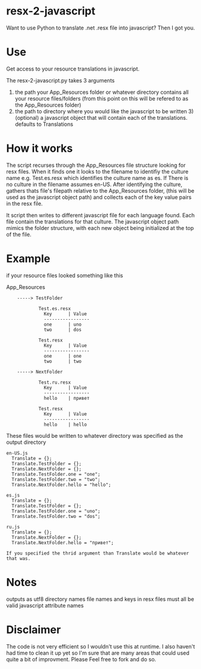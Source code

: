 resx-2-javascript
=================
Want to use Python to translate .net .resx file into javascript? Then I got you. 

Use
=================

Get access to your resource translations in javascript.

The resx-2-javascript.py takes 3 arguments
1) the path your App_Resources folder or whatever directory contains all your resource files/folders 
  (from this point on this will be refered to as the App_Resources folder)
2) the path to directory where you would like the javascript to be written
3)(optional) a javascript object that will contain each of the translations.  defaults to Translations


How it works
=================

The script recurses through the App_Resources file structure looking for resx files.  When it finds one it looks to 
the filename to identifiy the culture name e.g. Test.es.resx which identifies the culture name as es. If There
is no culture in the filename assumes en-US. After identifying the culture, gathers thats file's filepath relative to 
the App_Resources folder, (this will be used as the javascript object path) and collects each of the key value pairs 
in the resx file.

It script then writes to different javascript file for each language found.  Each file contain the translations for 
that culture.  The javascript object path mimics the folder structure, with each new object being initialized at the 
top of the file.

Example
=================
if your resource files looked something like this 

App_Resources

        -----> TestFolder
        
                Test.es.resx
                  Key      | Value
                  -----------------
                  one      | uno
                  two      | dos 
                
                Test.resx
                  Key      | Value
                  -----------------
                  one      | one
                  two      | two
          
        -----> NextFolder
        
                Test.ru.resx
                  Key      | Value
                  -----------------
                  hello    | привет
                
                Test.resx
                  Key      | Value
                  -----------------
                  hello    | hello
          
These files would be written to whatever directory was specified as the output directory

    en-US.js
      Translate = {};
      Translate.TestFolder = {};
      Translate.NextFolder = {};
      Translate.TestFolder.one = "one";
      Translate.TestFolder.two = "two";
      Translate.NextFolder.hello = "hello";

    es.js
      Translate = {};
      Translate.TestFolder = {};
      Translate.TestFolder.one = "uno";
      Translate.TestFolder.two = "dos";
      
    ru.js
      Translate = {};
      Translate.NextFolder = {};
      Translate.NextFolder.hello = "привет";
      
    If you specified the thrid argument than Translate would be whatever that was.


Notes
=================
outputs as utf8
directory names file names and keys in resx files must all be valid javascript attribute names

Disclaimer
=================
The code is not very efficient so I wouldn't use this at runtime.   I also haven't had time to 
clean it up yet so I'm sure that are many areas that could used quite a bit of improvment.  Please
Feel free to fork and do so. 




